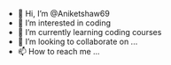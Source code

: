 - 👋 Hi, I’m @Aniketshaw69
- 👀 I’m interested in coding 
- 🌱 I’m currently learning coding courses 
- 💞️ I’m looking to collaborate on ...
- 📫 How to reach me ...

<!---
Aniketshaw69/Aniketshaw69 is a ✨ special ✨ repository because its `README.md` (this file) appears on your GitHub profile.
You can click the Preview link to take a look at your changes.
--->
